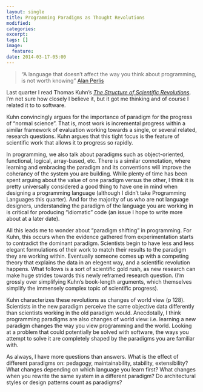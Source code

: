 ```yaml
---
layout: single
title: Programming Paradigms as Thought Revolutions
modified:
categories: 
excerpt:
tags: []
image:
  feature:
date: 2014-03-17-05:00
---
```


> “A language that doesn’t affect the way you think about programming, is not worth knowing” [Alan Perlis](http://pu.inf.uni-tuebingen.de/users/klaeren/epigrams.html)

Last quarter I read Thomas Kuhn’s [*The Structure of Scientific Revolutions*](http://en.wikipedia.org/wiki/The_Structure_of_Scientific_Revolutions). I’m not sure how closely I believe it, but it got me thinking and of course I related it to to software.

Kuhn convincingly argues for the importance of paradigm for the progress of “normal science”. That is, most work is incremental progress within a similar framework of evaluation working towards a single, or several related, research questions. Kuhn argues that this tight focus is the feature of scientific work that allows it to progress so rapidly.

In programming, we also talk about paradigms such as object-oriented, functional, logical, array-based, etc. There is a similar connotation, where learning and embracing the paradigm and its conventions will improve the coherancy of the system you are building. While plenty of time has been spent arguing about the value of one paradigm versus the other, I think it is pretty universally considered a good thing to have one in mind when designing a programming language (although I didn’t take Programming Languages this quarter). And for the majority of us who are not language designers, understanding the paradigm of the language you are working in is critical for producing “idiomatic” code (an issue I hope to write more about at a later date).

All this leads me to wonder about “paradigm shifting” in programming. For Kuhn, this occurs when the evidence gathered from experimentation starts to contradict the dominant paradigm. Scientists begin to have less and less elegant formulations of their work to match their results to the paradigm they are working within. Eventually someone comes up with a competing theory that explains the data in an elegent way, and a scientific revolution happens. What follows is a sort of scientific gold rush, as new research can make huge strides towards this newly reframed research question. (I’m grossly over simplifying Kuhn’s book-length arguments, which themselves simplify the immensely complex topic of scientific progress).

Kuhn characterizes these revolutions as changes of world view (p 128). Scientists in the new paradigm perceive the same objective data differently than scientists working in the old paradigm would. Anecdotally, I think programming paradigms are also changes of world view: i.e. learning a new paradigm changes the way you view programming and the world. Looking at a problem that could potentially be solved with software, the ways you attempt to solve it are completely shaped by the paradigms you are familiar with.

As always, I have more questions than answers. What is the effect of different paradigms on: pedagogy, maintainability, stability, extensibility? What changes depending on which language you learn first? What changes when you rewrite the same system in a different paradigm? Do architectural styles or design patterns count as paradigms?
